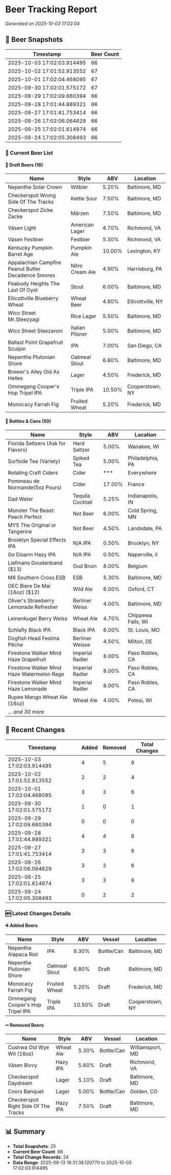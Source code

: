 # Beer Tracking Report
*Generated on 2025-10-03 17:02:04*

## 📸 Beer Snapshots

| Timestamp | Beer Count |
|-----------|------------|
| 2025-10-03 17:02:03.914495 | 66 |
| 2025-10-02 17:01:52.913552 | 67 |
| 2025-10-01 17:02:04.468095 | 67 |
| 2025-09-30 17:02:01.575172 | 67 |
| 2025-09-29 17:02:09.660394 | 66 |
| 2025-09-28 17:01:44.889321 | 66 |
| 2025-09-27 17:01:41.753414 | 66 |
| 2025-09-26 17:02:06.064629 | 66 |
| 2025-09-25 17:02:01.614974 | 66 |
| 2025-09-24 17:02:05.308493 | 66 |

### 🍺 Current Beer List

#### 🍺 Draft Beers (16)

| Name | Style | ABV | Location |
|------|-------|-----|----------|
| Nepenthe Solar Crown | Witbier | 5.20% | Baltimore, MD |
| Checkerspot Wrong Side Of The Tracks | Kettle Sour | 7.50% | Baltimore, MD |
| Checkerspot Zicke Zacke | Märzen | 7.50% | Baltimore, MD |
| Väsen Light | American Lager | 4.70% | Richmond, VA |
| Väsen Festbier | Festbier | 5.30% | Richmond, VA |
| Kentucky Pumpkin Barrel Age | Pumpkin Ale | 10.00% | Lexington, KY |
| Appalachian Campfire Peanut Butter Decadence Smores | Nitro Cream Ale | 4.90% | Harrisburg, PA |
| Peabody Heights The Last Of Oyst | Stout | 6.00% | Baltimore, MD |
| Ellicottville Blueberry Wheat | Wheat Beer | 4.80% | Ellicottville, NY |
| Wico Street Mr.Steezyagi | Rice Lager | 5.50% | Baltimore, MD |
| Wico Street Steezaroni | Italian Pilsner | 5.00% | Baltimore, MD |
| Ballast Point Grapefruit Sculpin | IPA | 7.00% | San Diego, CA |
| Nepenthe Plutonian Shore | Oatmeal Stout | 6.80% | Baltimore, MD |
| Brewer's Alley Old As Helles | Lager | 4.50% | Frederick, MD |
| Ommegang Cooper's Hop Tripel IPA | Triple IPA | 10.50% | Cooperstown, NY |
| Monocacy Farrah Fig | Fruited Wheat | 5.20% | Frederick, MD |

#### 🥫 Bottles & Cans (50)

| Name | Style | ABV | Location |
|------|-------|-----|----------|
| Florida Seltzers (Ask for Flavors) | Hard Seltzer | 5.00% | Wanakee, WI |
| Surfside Tea (Variety) | Spiked Tea | 5.00% | Philadelphia, PA |
| Rotating Craft Ciders | Cider | *** | Everywhere |
| Pommeau de Normande(5oz Pours) | Cider | 17.00% | France |
| Dad Water  | Tequila Cocktail | 5.25% | Indianapolis, IN |
| Monster The Beast: Peach Perfect | Not Beer | 6.00% | Cold Spring, MN |
| MY5 The Original or Tangerine  | Not Beer | 4.50% | Landsdale, PA |
| Brooklyn Special Effects IPA | N/A IPA | 0.50% | Brooklyn, NY |
| Go Disarm Hazy IPA | N/A IPA | 0.50% | Naperville, Il |
| Liefmans Goudenband ($13) | Oud Bruin | 8.00% | Belgium |
| M8 Southern Cross ESB | ESB | 5.30% | Baltimore, MD |
| OEC Biere De Mai (16oz) ($12) | Wild Ale | 6.00% | Oxford, CT |
| Oliver's Strawberry Lemonade Refresher | Berliner Weiss | 4.00% | Baltimore, MD |
| Leinenkugel Berry Weiss | Wheat Ale | 4.70% | Chippewa Falls, WI |
| Schlafly Black IPA | Black IPA | 6.00% | St. Louis, MO |
| Dogfish Head Festina Pêche | Berliner Weisse | 4.50% | Milton, DE |
| Firestone Walker Mind Haze Grapefruit | Imperial Radler | 8.00% | Paso Robles, CA |
| Firestone Walker Mind Haze Watermelon Rage | Imperial Radler | 8.00% | Paso Robles, CA |
| Firestone Walker Mind Haze Lemonade | Imperial Radler | 8.00% | Paso Robles, CA |
| Rupee Mango Wheat Ale (16oz) | Wheat Ale | 4.00% | Potosi, WI |
| *... and 30 more* | | | |


## 🔄 Recent Changes

| Timestamp | Added | Removed | Total Changes |
|-----------|-------|---------|---------------|
| 2025-10-03 17:02:03.914495 | 4 | 5 | 9 |
| 2025-10-02 17:01:52.913552 | 2 | 2 | 4 |
| 2025-10-01 17:02:04.468095 | 3 | 3 | 6 |
| 2025-09-30 17:02:01.575172 | 1 | 0 | 1 |
| 2025-09-29 17:02:09.660394 | 0 | 0 | 0 |
| 2025-09-28 17:01:44.889321 | 4 | 4 | 8 |
| 2025-09-27 17:01:41.753414 | 3 | 3 | 6 |
| 2025-09-26 17:02:06.064629 | 3 | 3 | 6 |
| 2025-09-25 17:02:01.614974 | 3 | 3 | 6 |
| 2025-09-24 17:02:05.308493 | 0 | 2 | 2 |

### 🆕 Latest Changes Details

#### ➕ Added Beers

| Name | Style | ABV | Vessel | Location |
|------|-------|-----|--------|----------|
| Nepenthe Alapaca Riot | IPA | 6.30% | Bottle/Can | Baltimore, MD |
| Nepenthe Plutonian Shore | Oatmeal Stout | 6.80% | Draft | Baltimore, MD |
| Monocacy Farrah Fig | Fruited Wheat | 5.20% | Draft | Frederick, MD |
| Ommegang Cooper's Hop Tripel IPA | Triple IPA | 10.50% | Draft | Cooperstown, NY |

#### ➖ Removed Beers

| Name | Style | ABV | Vessel | Location |
|------|-------|-----|--------|----------|
| Cushwa Old Wye Wit (16oz) | Wheat Ale | 5.30% | Bottle/Can | Williamsport, MD |
| Väsen Bivvy | Hazy IPA | 5.60% | Draft | Richmond, VA |
| Checkerspot Daydream | Lager | 5.10% | Draft | Baltimore, MD |
| Coors Banquet | Lager | 5.00% | Bottle/Can | Golden, CO |
| Checkerspot Right Side Of The Tracks | Hazy IPA | 7.50% | Draft | Baltimore, MD |


## 📊 Summary

- **Total Snapshots**: 25
- **Current Beer Count**: 66
- **Total Change Records**: 24
- **Data Range**: 2025-09-13 18:31:38.120770 to 2025-10-03 17:02:03.914495
